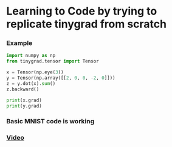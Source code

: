 # Learning to Code by trying to replicate tinygrad from scratch

### Example

```python
import numpy as np
from tinygrad.tensor import Tensor

x = Tensor(np.eye(3))
y = Tensor(np.array([[2, 0, 0, -2, 0]]))
z = y.dot(x).sum()
z.backward()

print(x.grad)
print(y.grad)
```
### Basic MNIST code is working
### [Video](https://www.youtube.com/watch?v=Xtws3-Pk69o)
